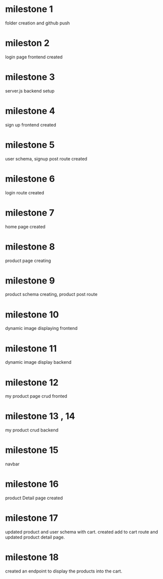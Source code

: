 # milestone 1
folder creation and github push

# mileston 2
login page frontend created

# milestone 3
server.js backend setup

# milestone 4
 sign up frontend created

# milestone 5
  user schema, signup post route created

# milestone 6
 login route created

# milestone 7
 home page created

# milestone 8
product page creating

# milestone 9
product schema creating, product post route

# milestone 10
dynamic image displaying frontend

# milestone 11
dynamic image display backend

# milestone 12
my product page crud fronted

# milestone 13 , 14
my product crud backend

# milestone 15
navbar

# milestone 16
product Detail page created

# milestone 17
updated product and user schema with cart. created add to cart route and updated product detail page.

# milestone 18
 created an endpoint to display the products into the cart.
